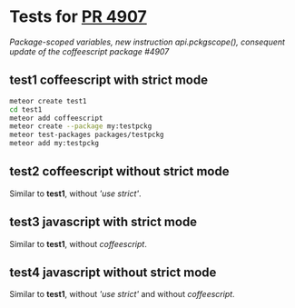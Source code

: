 # Tests for [PR 4907](https://github.com/meteor/meteor/pull/4907)

_Package-scoped variables, new instruction api.pckgscope(), consequent update of
the coffeescript package #4907_

## **test1** coffeescript with strict mode

```bash
meteor create test1
cd test1
meteor add coffeescript
meteor create --package my:testpckg
meteor test-packages packages/testpckg
meteor add my:testpckg
```

## **test2** coffeescript without strict mode

Similar to **test1**, without _'use strict'_.

## **test3** javascript with strict mode

Similar to **test1**, without _coffeescript_.

## **test4** javascript without strict mode

Similar to **test1**, without _'use strict'_ and without _coffeescript_.

